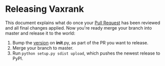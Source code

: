 # Releasing Vaxrank

This document explains what do once your [Pull Request](https://www.atlassian.com/git/tutorials/making-a-pull-request/) has been reviewed and all final changes applied. Now you're ready merge your branch into master and release it to the world:

1. Bump the [version](http://semver.org/) on __init__.py, as part of the PR you want to release.
2. Merge your branch to master.
2. Run `python setup.py sdist upload`, which pushes the newest release to PyPI.
